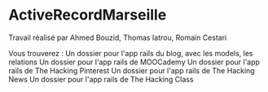 # ActiveRecordMarseille

Travail réalisé par Ahmed Bouzid, Thomas Iatrou, Romain Cestari

Vous trouverez : 
Un dossier pour l'app rails du blog, avec les models, les relations
Un dossier  pour l'app rails de MOOCademy
Un dossier  pour l'app rails de The Hacking Pinterest
Un dossier  pour l'app rails de The Hacking News
Un dossier  pour l'app rails de The Hacking Class


